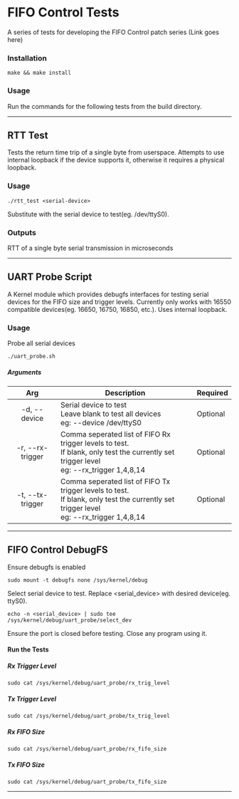 # FIFO Control Tests

A series of tests for developing the FIFO Control patch series (Link goes here)

### Installation

~~~
make && make install
~~~

### Usage

Run the commands for the following tests from the build directory.

***

## RTT Test

Tests the return time trip of a single byte from userspace. Attempts to use internal loopback if the device supports it, otherwise it requires a physical loopback. 

### Usage

~~~
./rtt_test <serial-device>
~~~

Substitute <serial-device> with the serial device to test(eg. /dev/ttyS0).


### Outputs

RTT of a single byte serial transmission in microseconds 

***

## UART Probe Script 

A Kernel module which provides debugfs interfaces for testing serial devices for the FIFO size and trigger levels. Currently only works with 16550 compatible devices(eg.  16650, 16750, 16850, etc.). Uses internal loopback. 

### Usage
 Probe all serial devices

~~~
./uart_probe.sh
~~~

##### Arguments
| Arg | Description | Required |
|:---: |---         | --- |
|-d, --device | Serial device to test  <br> Leave blank to test all devices <br>     eg: --device /dev/ttyS0 | Optional |
| -r, --rx-trigger | Comma seperated list of FIFO Rx trigger levels to test. <br> If blank, only test the currently set trigger level <br> eg: --rx_trigger 1,4,8,14 | Optional |
|-t, --tx-trigger | Comma seperated list of FIFO Tx trigger levels to test. <br> If blank, only test the currently set trigger level <br> eg: --rx_trigger 1,4,8,14 | Optional |


***

## FIFO Control DebugFS

Ensure debugfs is enabled  
  
~~~
sudo mount -t debugfs none /sys/kernel/debug
~~~
      
Select serial device to test.
Replace <serial_device> with desired device(eg. ttyS0).

~~~
echo -n <serial_device> | sudo tee /sys/kernel/debug/uart_probe/select_dev
~~~

Ensure the port is closed before testing. Close any program using it.

#### Run the Tests

##### Rx Trigger Level

~~~
sudo cat /sys/kernel/debug/uart_probe/rx_trig_level
~~~

##### Tx Trigger Level
~~~
sudo cat /sys/kernel/debug/uart_probe/tx_trig_level
~~~

##### Rx FIFO Size
~~~
sudo cat /sys/kernel/debug/uart_probe/rx_fifo_size
~~~

##### Tx FIFO Size
~~~
sudo cat /sys/kernel/debug/uart_probe/tx_fifo_size
~~~

***
